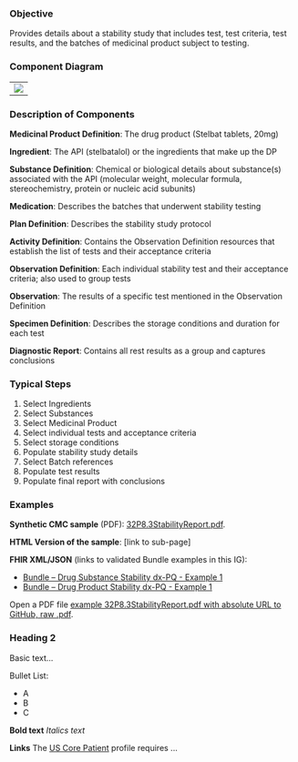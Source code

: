 ### Objective
Provides details about a stability study that includes test, test criteria, test results, and the batches of medicinal product subject to testing.

### Component Diagram
<table><tr><td><img src="stability_FHIR_resources [2023-07-28 Rik].png" /></td></tr></table>

### Description of Components
**Medicinal Product Definition**: The drug product (Stelbat tablets, 20mg)

**Ingredient**: The API (stelbatalol) or the ingredients that make up the DP

**Substance Definition**: Chemical or biological details about substance(s) associated with the API (molecular weight, molecular formula, stereochemistry, protein or nucleic acid subunits) 

**Medication**: Describes the batches that underwent stability testing

**Plan Definition**: Describes the stability study protocol

**Activity Definition**: Contains the Observation Definition resources that establish the list of tests and their acceptance criteria

**Observation Definition**: Each individual stability test and their acceptance criteria; also used to group tests

**Observation**: The results of a specific test mentioned in the Observation Definition

**Specimen Definition**: Describes the storage conditions and duration for each test

**Diagnostic Report**: Contains all rest results as a group and captures conclusions


### Typical Steps
1. Select Ingredients
2. Select Substances
3. Select Medicinal Product
4. Select individual tests and acceptance criteria
5. Select storage conditions
6. Populate stability study details
7. Select Batch references
8. Populate test results
9. Populate final report with conclusions


### Examples
<html>
  <body>
<p><b>Synthetic CMC sample</b> (PDF): <a href="https://github.com/HL7/uv-dx-pq/raw/master/input/examples-pdf/32P8.3StabilityReport.pdf">32P8.3StabilityReport.pdf</a>.</p>
      </body>
</html>

**HTML Version of the sample**: [link to sub-page]

**FHIR XML/JSON** (links to validated Bundle examples in this IG):
* [Bundle – Drug Substance Stability dx-PQ - Example 1](https://build.fhir.org/ig/HL7/uv-dx-pq/branches/master/Bundle-bundle-drug-substance-stability-dxpq-ex1.html)
* [Bundle – Drug Product Stability dx-PQ - Example 1](https://build.fhir.org/ig/HL7/uv-dx-pq/branches/master/Bundle-bundle-drug-product-stability-dxpq-ex1.html)


<html>
  <body>
<p>Open a PDF file <a href="https://github.com/HL7/uv-dx-pq/raw/master/input/examples-pdf/32P8.3StabilityReport.pdf">example 32P8.3StabilityReport.pdf with absolute URL to GitHub, raw .pdf</a>.</p>
      </body>
</html>


### Heading 2
Basic text...

Bullet List:
* A
* B
* C

**Bold text**
*Italics text*

**Links**
The [US Core Patient](http://hl7.org/fhir/us/core/StructureDefinition-us-core-patient.html) profile requires ...
